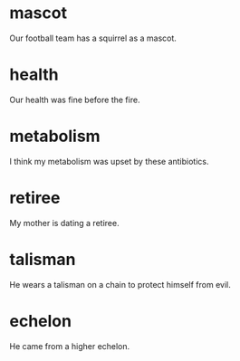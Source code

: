 # mascot
Our football team has a squirrel as a mascot.
# health 
Our health was fine before the fire.
# metabolism
I think my metabolism was upset by these antibiotics.
# retiree
My mother is dating a retiree.

# talisman
He wears a talisman on a chain to protect himself from evil.

# echelon
He came from a higher echelon.
